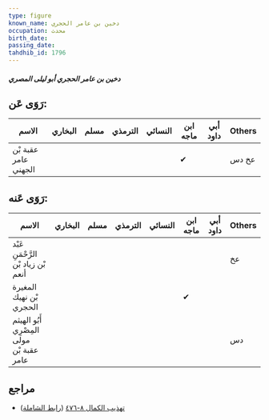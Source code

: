 ```yaml
---
type: figure
known_name: دخين بن عامر الحجري
occupation: محدث
birth_date:
passing_date:
tahdhib_id: 1796
---
```

##### دخين بن عامر الحجري أبو ليلى المصري

## رَوَى عَن:
| الاسم                | البخاري | مسلم | الترمذي | النسائي | ابن ماجه | أبي داود | Others |
| -------------------- | ------- | ---- | ------- | ------- | -------- | -------- | ------ |
| عقبة بْن عامر الجهني |         |      |         |         | ✔        |          | عخ دس  |
## رَوَى عَنه:
| الاسم                                     | البخاري | مسلم | الترمذي | النسائي | ابن ماجه | أبي داود | Others |
| ----------------------------------------- | ------- | ---- | ------- | ------- | -------- | -------- | ------ |
| عَبْد الرَّحْمَنِ بْن زياد بْن أنعم       |         |      |         |         |          |          | عخ     |
| المغيرة بْن نهيك الحجري                   |         |      |         |         | ✔        |          |        |
| أَبُو الهيثم المِصْرِي مولى عقبة بْن عامر |         |      |         |         |          |          | دس     |
## مراجع
- [تهذيب الكمال ٨-٤٧٦](obsidian://open?vault=Tahdhib-al-Kamal&file=Figures/١٧٩٦-دخين%20بن%20عامر%20الحجري%20أبو%20ليلى%20المصري) ([رابط الشاملة](https://shamela.ws/book/3722/4187))